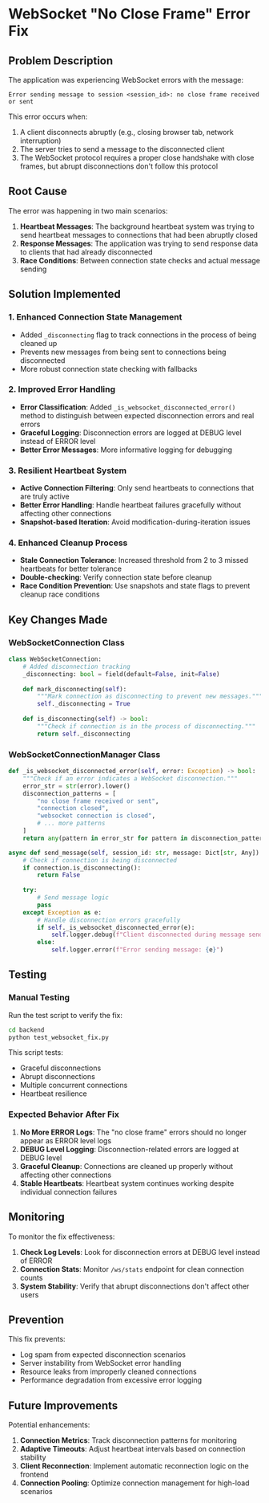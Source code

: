 # WebSocket "No Close Frame" Error Fix

## Problem Description

The application was experiencing WebSocket errors with the message:
```
Error sending message to session <session_id>: no close frame received or sent
```

This error occurs when:
1. A client disconnects abruptly (e.g., closing browser tab, network interruption)
2. The server tries to send a message to the disconnected client
3. The WebSocket protocol requires a proper close handshake with close frames, but abrupt disconnections don't follow this protocol

## Root Cause

The error was happening in two main scenarios:

1. **Heartbeat Messages**: The background heartbeat system was trying to send heartbeat messages to connections that had been abruptly closed
2. **Response Messages**: The application was trying to send response data to clients that had already disconnected
3. **Race Conditions**: Between connection state checks and actual message sending

## Solution Implemented

### 1. Enhanced Connection State Management

- Added `_disconnecting` flag to track connections in the process of being cleaned up
- Prevents new messages from being sent to connections being disconnected
- More robust connection state checking with fallbacks

### 2. Improved Error Handling

- **Error Classification**: Added `_is_websocket_disconnected_error()` method to distinguish between expected disconnection errors and real errors
- **Graceful Logging**: Disconnection errors are logged at DEBUG level instead of ERROR level
- **Better Error Messages**: More informative logging for debugging

### 3. Resilient Heartbeat System

- **Active Connection Filtering**: Only send heartbeats to connections that are truly active
- **Better Error Handling**: Handle heartbeat failures gracefully without affecting other connections
- **Snapshot-based Iteration**: Avoid modification-during-iteration issues

### 4. Enhanced Cleanup Process

- **Stale Connection Tolerance**: Increased threshold from 2 to 3 missed heartbeats for better tolerance
- **Double-checking**: Verify connection state before cleanup
- **Race Condition Prevention**: Use snapshots and state flags to prevent cleanup race conditions

## Key Changes Made

### WebSocketConnection Class
```python
class WebSocketConnection:
    # Added disconnection tracking
    _disconnecting: bool = field(default=False, init=False)
    
    def mark_disconnecting(self):
        """Mark connection as disconnecting to prevent new messages."""
        self._disconnecting = True
    
    def is_disconnecting(self) -> bool:
        """Check if connection is in the process of disconnecting."""
        return self._disconnecting
```

### WebSocketConnectionManager Class
```python
def _is_websocket_disconnected_error(self, error: Exception) -> bool:
    """Check if an error indicates a WebSocket disconnection."""
    error_str = str(error).lower()
    disconnection_patterns = [
        "no close frame received or sent",
        "connection closed",
        "websocket connection is closed",
        # ... more patterns
    ]
    return any(pattern in error_str for pattern in disconnection_patterns)

async def send_message(self, session_id: str, message: Dict[str, Any]) -> bool:
    # Check if connection is being disconnected
    if connection.is_disconnecting():
        return False
    
    try:
        # Send message logic
        pass
    except Exception as e:
        # Handle disconnection errors gracefully
        if self._is_websocket_disconnected_error(e):
            self.logger.debug(f"Client disconnected during message send: {e}")
        else:
            self.logger.error(f"Error sending message: {e}")
```

## Testing

### Manual Testing
Run the test script to verify the fix:
```bash
cd backend
python test_websocket_fix.py
```

This script tests:
- Graceful disconnections
- Abrupt disconnections
- Multiple concurrent connections
- Heartbeat resilience

### Expected Behavior After Fix

1. **No More ERROR Logs**: The "no close frame" errors should no longer appear as ERROR level logs
2. **DEBUG Level Logging**: Disconnection-related errors are logged at DEBUG level
3. **Graceful Cleanup**: Connections are cleaned up properly without affecting other connections
4. **Stable Heartbeats**: Heartbeat system continues working despite individual connection failures

## Monitoring

To monitor the fix effectiveness:

1. **Check Log Levels**: Look for disconnection errors at DEBUG level instead of ERROR
2. **Connection Stats**: Monitor `/ws/stats` endpoint for clean connection counts
3. **System Stability**: Verify that abrupt disconnections don't affect other users

## Prevention

This fix prevents:
- Log spam from expected disconnection scenarios
- Server instability from WebSocket error handling
- Resource leaks from improperly cleaned connections
- Performance degradation from excessive error logging

## Future Improvements

Potential enhancements:
1. **Connection Metrics**: Track disconnection patterns for monitoring
2. **Adaptive Timeouts**: Adjust heartbeat intervals based on connection stability
3. **Client Reconnection**: Implement automatic reconnection logic on the frontend
4. **Connection Pooling**: Optimize connection management for high-load scenarios 